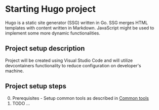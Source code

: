 # Starting Hugo project
Hugo is a static site generator (SSG) written in Go. SSG merges HTML templates with content written in Markdown. 
JavaScript might be used to implement some more dynamic functionalities. 

## Project setup description
Project will be created using Visual Studio Code and will utilize devcontainers functionality to reduce configuration on developer's machine.

## Project setup steps
0. Prerequisites - Setup common tools as described in [Common tools](common-tools.md)
1. TODO ...
